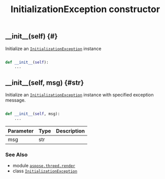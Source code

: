 ﻿---
title: InitializationException constructor
second_title: Aspose.3D for Python via .NET API References
description: 
type: docs
weight: 10
url: /python-net/aspose.threed.render/initializationexception/__init__/
is_root: false
---

## \_\_init\_\_(self) {#}

Initialize an [`InitializationException`](/3d/python-net/aspose.threed.render/initializationexception) instance



```python

def __init__(self):
    ...
```




## \_\_init\_\_(self, msg) {#str}

Initialize an [`InitializationException`](/3d/python-net/aspose.threed.render/initializationexception) instance with specified exception message.



```python

def __init__(self, msg):
    ...
```


| Parameter | Type | Description |
| :- | :- | :- |
| msg | str |  |



### See Also
* module [`aspose.threed.render`](../../)
* class [`InitializationException`](/3d/python-net/aspose.threed.render/initializationexception)
